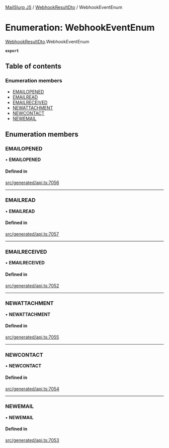 [MailSlurp JS](../README.md) / [WebhookResultDto](../modules/WebhookResultDto.md) / WebhookEventEnum

# Enumeration: WebhookEventEnum

[WebhookResultDto](../modules/WebhookResultDto.md).WebhookEventEnum

**`export`**

## Table of contents

### Enumeration members

- [EMAILOPENED](WebhookResultDto.WebhookEventEnum.md#emailopened)
- [EMAILREAD](WebhookResultDto.WebhookEventEnum.md#emailread)
- [EMAILRECEIVED](WebhookResultDto.WebhookEventEnum.md#emailreceived)
- [NEWATTACHMENT](WebhookResultDto.WebhookEventEnum.md#newattachment)
- [NEWCONTACT](WebhookResultDto.WebhookEventEnum.md#newcontact)
- [NEWEMAIL](WebhookResultDto.WebhookEventEnum.md#newemail)

## Enumeration members

### EMAILOPENED

• **EMAILOPENED**

#### Defined in

[src/generated/api.ts:7056](https://github.com/mailslurp/mailslurp-client/blob/004c609/src/generated/api.ts#L7056)

___

### EMAILREAD

• **EMAILREAD**

#### Defined in

[src/generated/api.ts:7057](https://github.com/mailslurp/mailslurp-client/blob/004c609/src/generated/api.ts#L7057)

___

### EMAILRECEIVED

• **EMAILRECEIVED**

#### Defined in

[src/generated/api.ts:7052](https://github.com/mailslurp/mailslurp-client/blob/004c609/src/generated/api.ts#L7052)

___

### NEWATTACHMENT

• **NEWATTACHMENT**

#### Defined in

[src/generated/api.ts:7055](https://github.com/mailslurp/mailslurp-client/blob/004c609/src/generated/api.ts#L7055)

___

### NEWCONTACT

• **NEWCONTACT**

#### Defined in

[src/generated/api.ts:7054](https://github.com/mailslurp/mailslurp-client/blob/004c609/src/generated/api.ts#L7054)

___

### NEWEMAIL

• **NEWEMAIL**

#### Defined in

[src/generated/api.ts:7053](https://github.com/mailslurp/mailslurp-client/blob/004c609/src/generated/api.ts#L7053)
